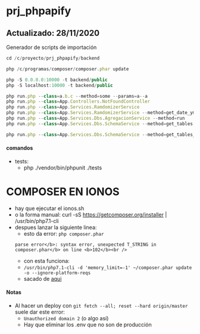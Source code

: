 # prj_phpapify
## Actualizado: 28/11/2020
Generador de scripts de importación

```js
cd /c/proyecto/prj_phpapify/backend

php /c/programas/composer/composer.phar update

php -S 0.0.0.0:10000 -t backend/public
php -S localhost:10000 -t backend/public
```

```js
php run.php --class=a.b.c --method=some --params=a--a
php run.php --class=App.Controllers.NotFoundController
php run.php --class=App.Services.RamdomizerService
php run.php --class=App.Services.RamdomizerService --method=get_date_ymd --cSep="//"
php run.php --class=App.Services.Dbs.AgregacionService --method=run
php run.php --class=App.Services.Dbs.SchemaService --method=get_tables
```

```js
php run.php --class=App.Services.Dbs.SchemaService --method=get_tables_info --sTables=insertion_orders,bigdata_banners,bigdata_placements,super_black_list,line_items,insertion_orders_placement_type,insertion_orders_placement_tactic,pmp_deals,pmp_deals_placements
```
#### comandos
- tests:
    - php ./vendor/bin/phpunit ./tests

# COMPOSER EN IONOS
- hay que ejecutar el ionos.sh
- o la forma manual: curl -sS https://getcomposer.org/installer | /usr/bin/php7.1-cli
- despues lanzar la siguiente linea:
    - esto da error: `php composer.phar`
    ```
    parse error</b>: syntax error, unexpected T_STRING in composer.phar</b> on line <b>102</b><br />
    ```
    - con esta funciona:
    - `/usr/bin/php7.1-cli -d 'memory_limit=-1' ~/composer.phar update -o --ignore-platform-reqs`
    - sacado de [aqui](https://www.ionos.com/community/hosting/php/using-php-composer-in-11-ionos-webhosting-packages/)
    
#### Notas
- Al hacer un deploy con `git fetch --all; reset --hard origin/master` suele dar este error:
    - `Unauthorized domain 2` (o algo así)
    - Hay que eliminar los .env que no son de producción
